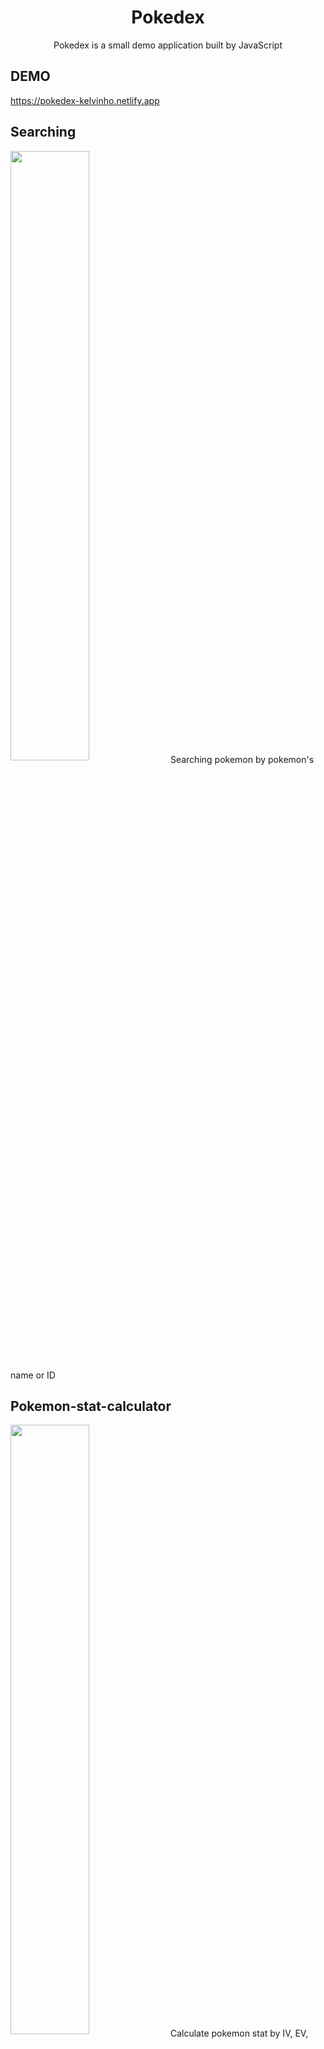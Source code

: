 <h1 align="center">Pokedex</h1>

<p align="center">
Pokedex is a small demo application built by JavaScript<br>
</p>

## DEMO
https://pokedex-kelvinho.netlify.app

## Searching
<img src="https://user-images.githubusercontent.com/15214136/112500569-75d58a00-8dc3-11eb-8914-7d39dc03c28c.PNG"  align="center" width="50%">
Searching pokemon by pokemon's name or ID

## Pokemon-stat-calculator
<img src="https://user-images.githubusercontent.com/15214136/112500577-7706b700-8dc3-11eb-826a-1817a76a2bbd.PNG"  align="center" width="50%">
Calculate pokemon stat by IV, EV, nature and level

## Open API

<img src="https://user-images.githubusercontent.com/24237865/83422649-d1b1d980-a464-11ea-8c91-a24fdf89cd6b.png" align="right" width="21%"/>

Pokedex using the [PokeAPI](https://pokeapi.co/) for constructing RESTful API.<br>
PokeAPI provides a RESTful API interface to highly detailed objects built from thousands of lines of data related to Pokémon.

## Architecture
Pokedex is based on MVC architecture.
<img src="https://upload.wikimedia.org/wikipedia/commons/thumb/a/a0/MVC-Process.svg/1200px-MVC-Process.svg.png" align="right" width="21%">
